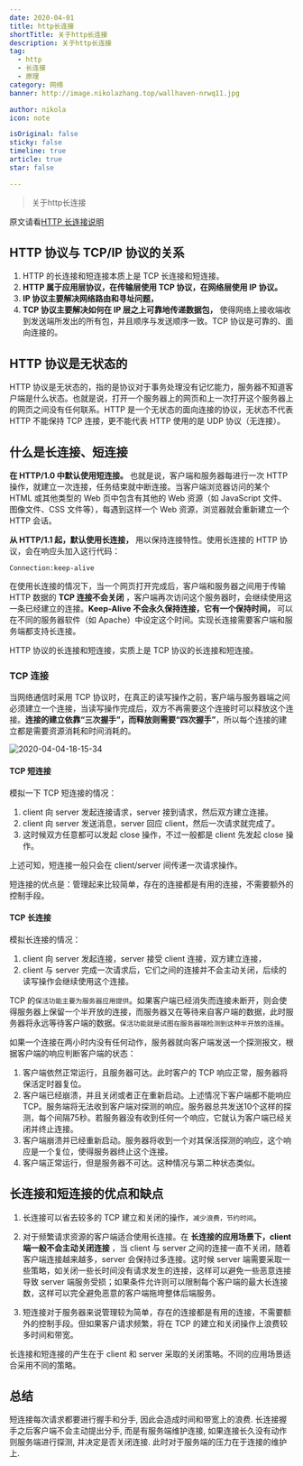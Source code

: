 ```yaml
---
date: 2020-04-01
title: http长连接
shortTitle: 关于http长连接
description: 关于http长连接
tag:
  - http
  - 长连接
  - 原理
category: 网络
banner: http://image.nikolazhang.top/wallhaven-nrwq11.jpg

author: nikola
icon: note

isOriginal: false
sticky: false
timeline: true
article: true
star: false

---
```


> 关于http长连接

原文请看[HTTP 长连接说明](https://cloud.tencent.com/document/product/214/4149)

## HTTP 协议与 TCP/IP 协议的关系

1. HTTP 的长连接和短连接本质上是 TCP 长连接和短连接。
2. __HTTP 属于应用层协议，在传输层使用 TCP 协议，在网络层使用 IP 协议。__
3. __IP 协议主要解决网络路由和寻址问题，__
4. __TCP 协议主要解决如何在 IP 层之上可靠地传递数据包，__ 使得网络上接收端收到发送端所发出的所有包，并且顺序与发送顺序一致。TCP 协议是可靠的、面向连接的。

## HTTP 协议是无状态的

HTTP 协议是无状态的，指的是协议对于事务处理没有记忆能力，服务器不知道客户端是什么状态。也就是说，打开一个服务器上的网页和上一次打开这个服务器上的网页之间没有任何联系。HTTP 是一个无状态的面向连接的协议，无状态不代表 HTTP 不能保持 TCP 连接，更不能代表 HTTP 使用的是 UDP 协议（无连接）。

## 什么是长连接、短连接

__在 HTTP/1.0 中默认使用短连接。__
也就是说，客户端和服务器每进行一次 HTTP 操作，就建立一次连接，任务结束就中断连接。当客户端浏览器访问的某个 HTML 或其他类型的 Web 页中包含有其他的 Web 资源（如 JavaScript 文件、图像文件、CSS 文件等），每遇到这样一个 Web 资源，浏览器就会重新建立一个 HTTP 会话。

__从 HTTP/1.1 起，默认使用长连接，__ 用以保持连接特性。使用长连接的 HTTP 协议，会在响应头加入这行代码：

```
Connection:keep-alive
```

在使用长连接的情况下，当一个网页打开完成后，客户端和服务器之间用于传输 HTTP 数据的 __TCP 连接不会关闭__ ，客户端再次访问这个服务器时，会继续使用这一条已经建立的连接。__Keep-Alive 不会永久保持连接，它有一个保持时间，__ 可以在不同的服务器软件（如 Apache）中设定这个时间。实现长连接需要客户端和服务端都支持长连接。

HTTP 协议的长连接和短连接，实质上是 TCP 协议的长连接和短连接。

### TCP 连接

当网络通信时采用 TCP 协议时，在真正的读写操作之前，客户端与服务器端之间必须建立一个连接，当读写操作完成后，双方不再需要这个连接时可以释放这个连接。__连接的建立依靠“三次握手”，而释放则需要“四次握手”__，所以每个连接的建立都是需要资源消耗和时间消耗的。

![2020-04-04-18-15-34](https://tech.nikolazhang.top/2020-04-04-18-15-34.png)

#### TCP 短连接

模拟一下 TCP 短连接的情况：

1. client 向 server 发起连接请求，server 接到请求，然后双方建立连接。
2. client 向 server 发送消息，server 回应 client，然后一次请求就完成了。
3. 这时候双方任意都可以发起 close 操作，不过一般都是 client 先发起 close 操作。

上述可知，短连接一般只会在 client/server 间传递一次请求操作。

短连接的优点是：管理起来比较简单，存在的连接都是有用的连接，不需要额外的控制手段。

#### TCP 长连接

模拟长连接的情况：

1. client 向 server 发起连接，server 接受 client 连接，双方建立连接，
2. client 与 server 完成一次请求后，它们之间的连接并不会主动关闭，后续的读写操作会继续使用这个连接。

TCP 的`保活功能主要为服务器应用提供`。如果客户端已经消失而连接未断开，则会使得服务器上保留一个半开放的连接，而服务器又在等待来自客户端的数据，此时服务器将永远等待客户端的数据。`保活功能就是试图在服务器端检测到这种半开放的连接`。

如果一个连接在两小时内没有任何动作，服务器就向客户端发送一个探测报文，根据客户端的响应判断客户端的状态：

1. 客户端依然正常运行，且服务器可达。此时客户的 TCP 响应正常，服务器将保活定时器复位。
2. 客户端已经崩溃，并且关闭或者正在重新启动。上述情况下客户端都不能响应 TCP。服务端将无法收到客户端对探测的响应。服务器总共发送10个这样的探测，每个间隔75秒。若服务器没有收到任何一个响应，它就认为客户端已经关闭并终止连接。
3. 客户端崩溃并已经重新启动。服务器将收到一个对其保活探测的响应，这个响应是一个复位，使得服务器终止这个连接。
4. 客户端正常运行，但是服务器不可达。这种情况与第二种状态类似。

## 长连接和短连接的优点和缺点

1. 长连接可以省去较多的 TCP 建立和关闭的操作，`减少浪费，节约时间`。
2. 对于频繁请求资源的客户端适合使用长连接。在 __长连接的应用场景下，client 端一般不会主动关闭连接__ ，当 client 与 server 之间的连接一直不关闭，随着客户端连接越来越多，server 会保持过多连接。这时候 server 端需要采取一些策略，如关闭一些长时间没有请求发生的连接，这样可以避免一些恶意连接导致 server 端服务受损；如果条件允许则可以限制每个客户端的最大长连接数，这样可以完全避免恶意的客户端拖垮整体后端服务。

3. 短连接对于服务器来说管理较为简单，存在的连接都是有用的连接，不需要额外的控制手段。但如果客户请求频繁，将在 TCP 的建立和关闭操作上浪费较多时间和带宽。

长连接和短连接的产生在于 client 和 server 采取的关闭策略。不同的应用场景适合采用不同的策略。

## 总结

短连接每次请求都要进行握手和分手, 因此会造成时间和带宽上的浪费.
长连接握手之后客户端不会主动提出分手, 而是有服务端维护连接, 如果连接长久没有动作则服务端进行探测, 并决定是否关闭连接. 此时对于服务端的压力在于连接的维护上.
